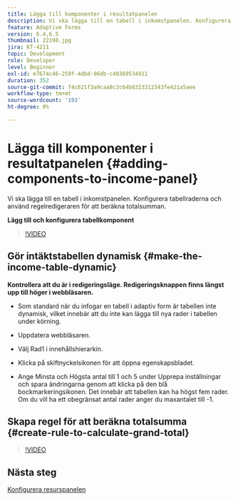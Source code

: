 ```yaml
---
title: Lägga till komponenter i resultatpanelen
description: Vi ska lägga till en tabell i inkomstpanelen. Konfigurera tabellraderna och använd regelredigeraren för att beräkna totalsumman.
feature: Adaptive Forms
version: 6.4,6.5
thumbnail: 22198.jpg
jira: KT-4211
topic: Development
role: Developer
level: Beginner
exl-id: e7674c46-259f-4dbd-96db-c40369534911
duration: 352
source-git-commit: f4c621f3a9caa8c2c64b8323312343fe421a5aee
workflow-type: tm+mt
source-wordcount: '193'
ht-degree: 0%

---
```


# Lägga till komponenter i resultatpanelen {#adding-components-to-income-panel}

Vi ska lägga till en tabell i inkomstpanelen. Konfigurera tabellraderna och använd regelredigeraren för att beräkna totalsumman.

**Lägg till och konfigurera tabellkomponent**

>[!VIDEO](https://video.tv.adobe.com/v/22198?quality=12&learn=on)



## Gör intäktstabellen dynamisk {#make-the-income-table-dynamic}

**Kontrollera att du är i redigeringsläge. Redigeringsknappen finns längst upp till höger i webbläsaren.**

* Som standard när du infogar en tabell i adaptiv form är tabellen inte dynamisk, vilket innebär att du inte kan lägga till nya rader i tabellen under körning.

* Uppdatera webbläsaren.

* Välj Rad1 i innehållshierarkin.

* Klicka på skiftnyckelsikonen för att öppna egenskapsbladet.

* Ange Minsta och Högsta antal till 1 och 5 under Upprepa inställningar och spara ändringarna genom att klicka på den blå bockmarkeringsikonen. Det innebär att tabellen kan ha högst fem rader. Om du vill ha ett obegränsat antal rader anger du maxantalet till -1.

## Skapa regel för att beräkna totalsumma {#create-rule-to-calculate-grand-total}


>[!VIDEO](https://video.tv.adobe.com/v/22197?quality=12&learn=on)

## Nästa steg

[Konfigurera resurspanelen](./configuring-assets-panel.md)
